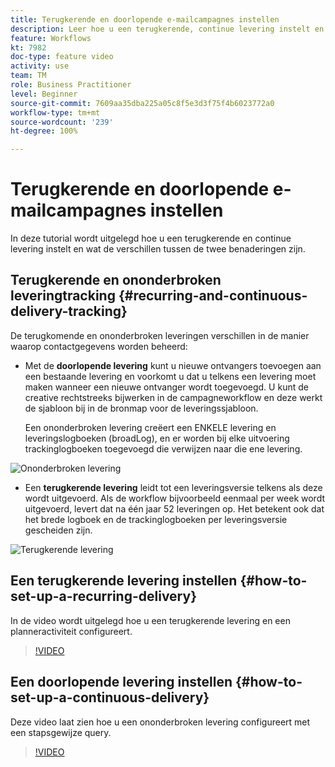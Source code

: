 ```yaml
---
title: Terugkerende en doorlopende e-mailcampagnes instellen
description: Leer hoe u een terugkerende, continue levering instelt en begrijp de verschillen tussen de twee benaderingen.
feature: Workflows
kt: 7982
doc-type: feature video
activity: use
team: TM
role: Business Practitioner
level: Beginner
source-git-commit: 7609aa35dba225a05c8f5e3d3f75f4b6023772a0
workflow-type: tm+mt
source-wordcount: '239'
ht-degree: 100%

---
```



# Terugkerende en doorlopende e-mailcampagnes instellen

In deze tutorial wordt uitgelegd hoe u een terugkerende en continue levering instelt en wat de verschillen tussen de twee benaderingen zijn.

## Terugkerende en ononderbroken leveringtracking {#recurring-and-continuous-delivery-tracking}

De terugkomende en ononderbroken leveringen verschillen in de manier waarop contactgegevens worden beheerd:

* Met de **doorlopende levering** kunt u nieuwe ontvangers toevoegen aan een bestaande levering en voorkomt u dat u telkens een levering moet maken wanneer een nieuwe ontvanger wordt toegevoegd. U kunt de creative rechtstreeks bijwerken in de campagneworkflow en deze werkt de sjabloon bij in de bronmap voor de leveringssjabloon.

   Een ononderbroken levering creëert een ENKELE levering en leveringslogboeken (broadLog), en er worden bij elke uitvoering trackinglogboeken toegevoegd die verwijzen naar die ene levering.

![Ononderbroken levering](/help/assets/delivery_continuous.jpg)

* Een **terugkerende levering** leidt tot een leveringsversie telkens als deze wordt uitgevoerd. Als de workflow bijvoorbeeld eenmaal per week wordt uitgevoerd, levert dat na één jaar 52 leveringen op. Het betekent ook dat het brede logboek en de trackinglogboeken per leveringsversie gescheiden zijn.

![Terugkerende levering](/help/assets/delivery_recurring.jpg)

## Een terugkerende levering instellen {#how-to-set-up-a-recurring-delivery}

In de video wordt uitgelegd hoe u een terugkerende levering en een planneractiviteit configureert.

>[!VIDEO](https://video.tv.adobe.com/v/25040?quality=12)

## Een doorlopende levering instellen {#how-to-set-up-a-continuous-delivery}

Deze video laat zien hoe u een ononderbroken levering configureert met een stapsgewijze query.

>[!VIDEO](https://video.tv.adobe.com/v/25039?quality=12)
